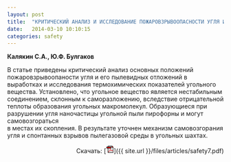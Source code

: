 ```yaml
---
layout: post
title:  "КРИТИЧЕСКИЙ АНАЛИЗ И ИССЛЕДОВАНИЕ ПОЖАРОВЗРЫВООПАСНОСТИ УГЛЯ И ОТЛОЖЕНИЙ УГОЛЬНОЙ ПЫЛИ"
date:   2014-03-10 10:10:15
categories: safety
---
```


<strong>Калякин С.А., Ю.Ф. Булгаков</strong>

В  статье  приведены  критический  анализ  основных  положений  пожаровзрывоопаности 
угля  и  его  пылевидных  отложений  в  выработках  и  исследования  термохимических  показателей 
угольного  вещества.  Установлено,  что  угольное  вещество  является  нестабильным  соединением, 
склонным к саморазложению, вследствие отрицательной теплоты образования  угольных макромолекул. 
Образующиеся при разрушении угля наночастицы угольной пыли пирофорны и могут самовозгораться  
в  местах  их  скопления.  В  результате  уточнен  механизм  самовозгорания  угля  и 
спонтанных взрывов пылегазовой среды в угольных шахтах.
<p align="right">
Скачать: [<img src="/img/pdf.gif">]({{ site.url }}/files/articles/safety7.pdf)
</p>